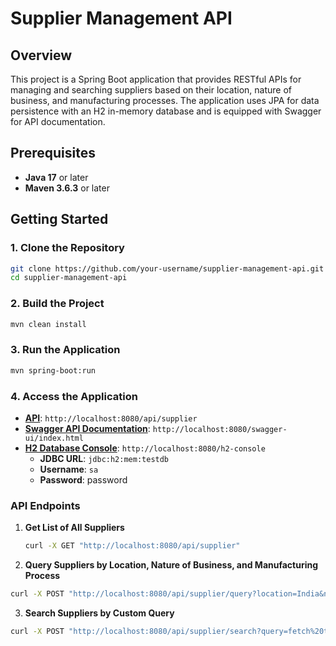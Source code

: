 # Supplier Management API

## Overview

This project is a Spring Boot application that provides RESTful APIs for managing and searching suppliers based on their location, nature of business, and manufacturing processes. The application uses JPA for data persistence with an H2 in-memory database and is equipped with Swagger for API documentation.

## Prerequisites

- **Java 17** or later
- **Maven 3.6.3** or later

## Getting Started

### 1. Clone the Repository

```bash
git clone https://github.com/your-username/supplier-management-api.git
cd supplier-management-api
```

### 2. Build the Project
```bash
mvn clean install
```

### 3. Run the Application
```bash
mvn spring-boot:run
```

### 4. Access the Application
- **[API](http://localhost:8080/api/supplier)**: `http://localhost:8080/api/supplier`
- **[Swagger API Documentation](http://localhost:8080/swagger-ui/index.html)**: `http://localhost:8080/swagger-ui/index.html`
- **[H2 Database Console](http://localhost:8080/h2-console)**: `http://localhost:8080/h2-console`
  - **JDBC URL**: `jdbc:h2:mem:testdb`
  - **Username**: `sa`
  - **Password**: password
 
### API Endpoints
1. **Get List of All Suppliers**

   ```bash
   curl -X GET "http://localhost:8080/api/supplier"
   ```

2. **Query Suppliers by Location, Nature of Business, and Manufacturing Process**
```bash
curl -X POST "http://localhost:8080/api/supplier/query?location=India&natureOfBusiness=SMALL_SCALE&process=THREE_D_PRINTING&page=0&size=10&sort=supplierId,asc"
```

3. **Search Suppliers by Custom Query**
```bash
curl -X POST "http://localhost:8080/api/supplier/search?query=fetch%20the%20list%20of%20manufacturers%20that%20located%20in%20UK%20andisSMALL_scale%20and%20does%20coating"
```
